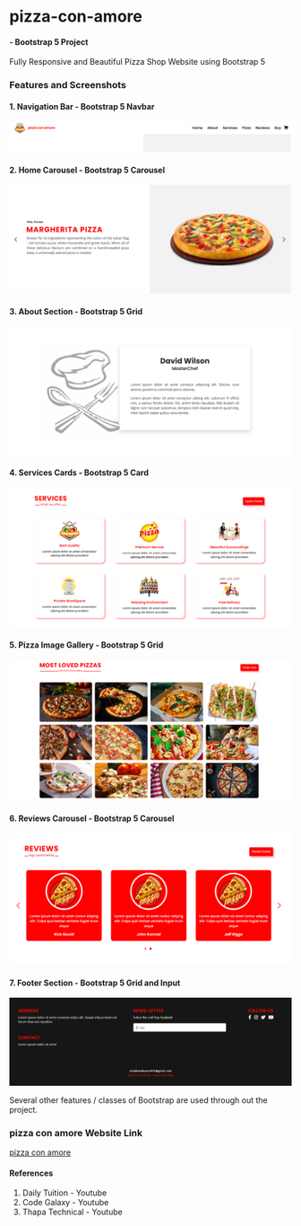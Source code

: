 # pizza-con-amore
####      - Bootstrap 5 Project




Fully Responsive and Beautiful Pizza Shop Website using Bootstrap 5

### Features and Screenshots
#### 1. Navigation Bar - Bootstrap 5 Navbar 
<img src="./website screenshots/header2.png" alt="navbar">

#### 2. Home Carousel - Bootstrap 5 Carousel 
<img src="./website screenshots/home2.png" alt="home">

#### 3. About Section - Bootstrap 5 Grid 
<img src="./website screenshots/about2.png" alt="about">

#### 4. Services Cards - Bootstrap 5 Card 
<img src="./website screenshots/services2.png" alt="services">

#### 5. Pizza Image Gallery - Bootstrap 5 Grid 
<img src="./website screenshots/pizza2.png" alt="pizza">

#### 6. Reviews Carousel - Bootstrap 5 Carousel 
<img src="./website screenshots/reviews2.png" alt="reviews">

#### 7. Footer Section - Bootstrap 5 Grid and Input 
<img src="./website screenshots/footer2.png" alt="footer">


Several other features / classes of Bootstrap are used through out the project.



### pizza con amore Website Link 
<a href="https://x-walker-x.github.io/pizza-con-amore/">pizza con amore</a>

#### References
  1. Daily Tuition    - Youtube
  2. Code Galaxy      - Youtube
  3. Thapa Technical  - Youtube
